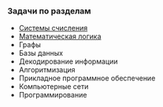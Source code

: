 ### Задачи по разделам

* [Системы счисления](/zadachi-sistemi-schisleniya.md)
* [Математическая логика](/zadachi-matematicheskaya-logika.md)
* Графы 
* Базы данных
* Декодирование информации
* Алгоритмизация
* Прикладное программное обеспечение
* Компьютерные сети
* Программирование



